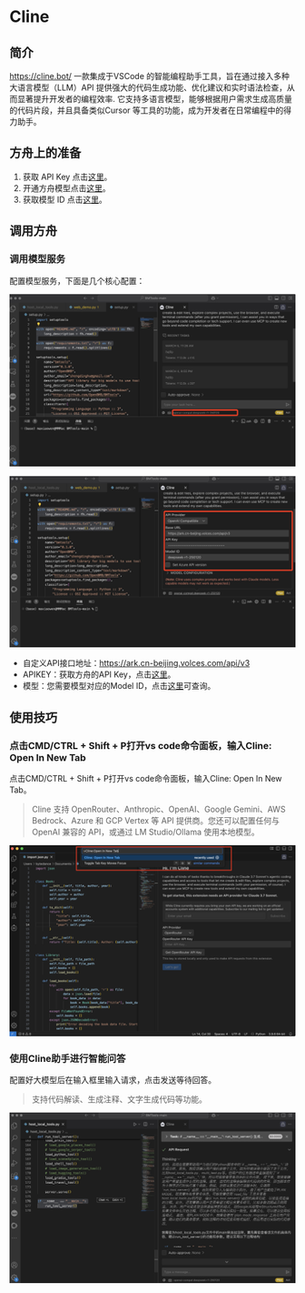 # Cline
## 简介

https://cline.bot/
一款集成于VSCode 的智能编程助手工具，旨在通过接入多种大语言模型（LLM）API 提供强大的代码生成功能、优化建议和实时语法检查，从而显著提升开发者的编程效率. 它支持多语言模型，能够根据用户需求生成高质量的代码片段，并且具备类似Cursor 等工具的功能，成为开发者在日常编程中的得力助手。
## **方舟**上的准备


1. 获取 API Key 点击[这里](https://console.volcengine.com/ark/region:ark+cn-beijing/apiKey)。
2. 开通方舟模型点击[这里](https://console.volcengine.com/ark/region:ark+cn-beijing/openManagement)。
3. 获取模型 ID 点击[这里](https://www.volcengine.com/docs/82379/1330310#%E6%96%87%E6%9C%AC%E7%94%9F%E6%88%90)。

## 调用方舟

### 调用模型服务
配置模型服务，下面是几个核心配置：


![Image](asset/cline1.png "cline1")

![Image](asset/cline2.png "cline2")



* 自定义API接口地址：https://ark.cn-beijing.volces.com/api/v3
* APIKEY：获取方舟的API Key，点击[这里](https://console.volcengine.com/ark/region:ark+cn-beijing/apiKey)。
* 模型：您需要模型对应的Model ID，点击[这里](https://www.volcengine.com/docs/82379/1330310#%E6%96%87%E6%9C%AC%E7%94%9F%E6%88%90)可查询。

### 
## 使用技巧

### 点击CMD/CTRL + Shift + P打开vs code命令面板，输入Cline: Open In New Tab
点击CMD/CTRL + Shift + P打开vs code命令面板，输入Cline: Open In New Tab。
> Cline 支持 OpenRouter、Anthropic、OpenAI、Google Gemini、AWS Bedrock、Azure 和 GCP Vertex 等 API 提供商。您还可以配置任何与 OpenAI 兼容的 API，或通过 LM Studio/Ollama 使用本地模型。



![Image](asset/cline3.png "cline3")


### 使用Cline助手进行智能问答
配置好大模型后在输入框里输入请求，点击发送等待回答。
> 支持代码解读、生成注释、文字生成代码等功能。


![Image](asset/cline4.png "cline4")

